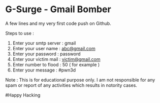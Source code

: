 # G-Surge - Gmail Bomber

A few lines and my very first code push on Github.

Steps to use :
1) Enter your smtp server : gmail
2) Enter your user name   : abc@gmail.com
3) Enter your password    : password
4) Enter your victim mail : victim@gmail.com
5) Enter number to flood  : 50 ( for example )
6) Enter your message     : #pwn3d

Note : This is for educational purpose only. I am not responsible for any spam or report of any activities which results in notority cases.

#Happy Hacking
